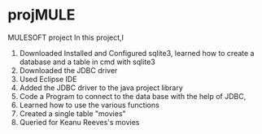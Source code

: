 # projMULE
MULESOFT project
In this project,I
1. Downloaded Installed and Configured sqlite3, learned how to create a database and a table in cmd with sqlite3
2. Downloaded the JDBC driver
3. Used Eclipse IDE
4. Added the JDBC driver to the java project library
5. Code a Program to connect to the data base with the help of JDBC,
6. Learned how to use the various functions
7. Created a single table "movies"
8. Queried for Keanu Reeves's movies
